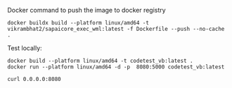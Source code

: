 Docker command to push the image to docker registry

```
docker buildx build --platform linux/amd64 -t vikrambhat2/sapaicore_exec_wml:latest -f Dockerfile --push --no-cache .
```


Test locally:
```
docker build --platform linux/amd64 -t codetest_vb:latest .
docker run --platform linux/amd64 -d -p  8080:5000 codetest_vb:latest

curl 0.0.0.0:8080
```

